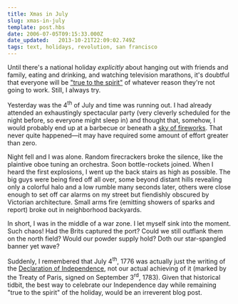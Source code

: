 ```yaml
---
title: Xmas in July
slug: xmas-in-july
template: post.hbs
date: 2006-07-05T09:15:33.000Z
date_updated:   2013-10-21T22:09:02.749Z
tags: text, holidays, revolution, san francisco
---
```


Until there's a national holiday <em>explicitly</em> about hanging out with friends and family, eating and drinking, and watching television marathons, it's doubtful that everyone will be <a href="http://www.amazon.com/gp/product/1595230165/" title="Amazon: The War on Christmas">"true to the spirit"</a> of whatever reason they're not going to work. Still, I always try.<!--more-->

Yesterday was the 4<sup>th</sup> of July and time was running out. I had already attended an exhaustingly spectacular party (very cleverly scheduled for the night before, so everyone might sleep in) and thought that, somehow, I would probably end up at a barbecue or beneath a <a href="http://sfgate.com/cgi-bin/object/article?f=/c/a/2006/07/05/BAGCCJPD691.DTL&o=0" title="SF Chronicle: Fireworks of the Bay Bridge">sky of fireworks</a>. That never quite happened&mdash;it may have required some amount of effort greater than zero.

Night fell and I was alone. Random firecrackers broke the silence, like the plaintive oboe tuning an orchestra. Soon bottle-rockets joined. When I heard the first explosions, I went up the back stairs as high as possible. The big guys were being fired off all over, some beyond distant hills revealing only a colorful halo and a low rumble many seconds later, others were close enough to set off car alarms on my street but fiendishly obscured by Victorian architecture. Small arms fire (emitting showers of sparks and report) broke out in neighborhood backyards.

In short, I was in the middle of a war zone. I let myself sink into the moment. Such chaos! Had the Brits captured the port? Could we still outflank them on the north field? Would our powder supply hold? Doth our star-spangled banner yet wave?

Suddenly, I remembered that July 4<sup>th</sup>, 1776 was actually just the writing of the <a href="http://www.ushistory.org/Declaration/document/" title="A transcript of the Declaration">Declaration of Independence</a>, not our actual achieving of it (marked by the Treaty of Paris, signed on September 3<sup>rd</sup>, 1783). Given that historical tidbit, the best way to celebrate our Independence day while remaining "true to the spirit" of the holiday, would be an irreverent blog post.
